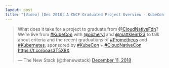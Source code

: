 ```yaml
---
layout: post
title: "[Video] [Dec 2018] A CNCF Graduated Project Overview - KubeCon CloudNativeCon NA"
---
```


<blockquote class="twitter-tweet" data-lang="en"><p lang="en" dir="ltr">What does it take for a project to graduate from <a href="https://twitter.com/CloudNativeFdn?ref_src=twsrc%5Etfw">@CloudNativeFdn</a>? We’re live from <a href="https://twitter.com/hashtag/KubeCon?src=hash&amp;ref_src=twsrc%5Etfw">#KubeCon</a> with <a href="https://twitter.com/oicheryl?ref_src=twsrc%5Etfw">@oicheryl</a> and <a href="https://twitter.com/mattklein123?ref_src=twsrc%5Etfw">@mattklein123</a> to talk about criteria and the recent graduations of <a href="https://twitter.com/hashtag/Prometheus?src=hash&amp;ref_src=twsrc%5Etfw">#Prometheus</a> and <a href="https://twitter.com/hashtag/Kubernetes?src=hash&amp;ref_src=twsrc%5Etfw">#Kubernetes</a>, sponsored by <a href="https://twitter.com/hashtag/KubeCon?src=hash&amp;ref_src=twsrc%5Etfw">#KubeCon</a> + <a href="https://twitter.com/hashtag/CloudNativeCon?src=hash&amp;ref_src=twsrc%5Etfw">#CloudNativeCon</a> <a href="https://t.co/ooas3T5X8X">https://t.co/ooas3T5X8X</a></p>&mdash; The New Stack (@thenewstack) <a href="https://twitter.com/thenewstack/status/1072569073953923072?ref_src=twsrc%5Etfw">December 11, 2018</a></blockquote>
<script async src="https://platform.twitter.com/widgets.js" charset="utf-8"></script>
